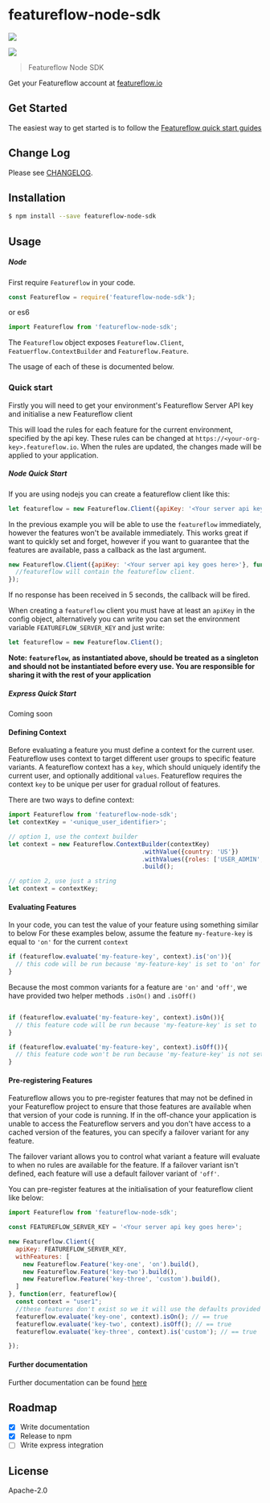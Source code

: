 # featureflow-node-sdk

[![][npm-img]][npm-url]

[![][dependency-img]][dependency-url]

> Featureflow Node SDK

Get your Featureflow account at [featureflow.io](http://www.featureflow.io)

## Get Started

The easiest way to get started is to follow the [Featureflow quick start guides](http://docs.featureflow.io/docs)

## Change Log

Please see [CHANGELOG](https://github.com/featureflow/featureflow-node-sdk/blob/master/CHANGELOG.md).

## Installation

```bash
$ npm install --save featureflow-node-sdk
```

## Usage

##### Node

First require `Featureflow` in your code.

```javascript
const Featureflow = require('featureflow-node-sdk');
```

or es6

```javascript
import Featureflow from 'featureflow-node-sdk';
```

The `Featureflow` object exposes
 `Featureflow.Client`, `Featuerflow.ContextBuilder` and `Featureflow.Feature`.

The usage of each of these is documented below.

### Quick start

Firstly you will need to get your environment's Featureflow Server API key and initialise a new Featureflow client

This will load the rules for each feature for the current environment, specified by the api key.
These rules can be changed at `https://<your-org-key>.featureflow.io`. 
When the rules are updated, the changes made will be applied to your application.

##### Node Quick Start

If you are using nodejs you can create a featureflow client like this:

```javascript
let featureflow = new Featureflow.Client({apiKey: '<Your server api key goes here>'});
```

In the previous example you will be able to use the `featureflow` immediately, however the features won't  be available immediately.
This works great if want to quickly set and forget, however if you want to guarantee that the features are available, pass a callback as the last argument.

```javascript
new Featureflow.Client({apiKey: '<Your server api key goes here>'}, function(error, featureflow){
  //featureflow will contain the featureflow client.
});
```
If no response has been received in 5 seconds, the callback will be fired.

When creating a `featureflow` client you must have at least an `apiKey` in the config object, 
alternatively you can write you can set the environment variable `FEATUREFLOW_SERVER_KEY` and just write:

```javascript
let featureflow = new Featureflow.Client();
```
**Note: `featureflow`, as instantiated above, should be treated as a singleton and should not be instantiated before every use. 
You are responsible for sharing it with the rest of your application**

##### Express Quick Start
Coming soon

#### Defining Context

Before evaluating a feature you must define a context for the current user.  
Featureflow uses context to target different user groups to specific feature variants. 
A featureflow context has a `key`, which should uniquely identify the current user, and optionally additional `values`. 
Featureflow requires the context `key` to be unique per user for gradual rollout of features.

There are two ways to define context:
```javascript
import Featureflow from 'featureflow-node-sdk';
let contextKey = '<unique_user_identifier>';

// option 1, use the context builder
let context = new Featureflow.ContextBuilder(contextKey)
                                     .withValue({country: 'US'})
                                     .withValues({roles: ['USER_ADMIN', 'BETA_CUSTOMER']})
                                     .build();

// option 2, use just a string
let context = contextKey;
```

#### Evaluating Features

In your code, you can test the value of your feature using something similar to below
For these examples below, assume the feature `my-feature-key` is equal to `'on'` for the current `context`
```javascript
if (featureflow.evaluate('my-feature-key', context).is('on')){
  // this code will be run because 'my-feature-key' is set to 'on' for the given context
}
```
Because the most common variants for a feature are `'on'` and `'off'`, we have provided two helper methods `.isOn()` and `.isOff()`

```javascript

if (featureflow.evaluate('my-feature-key', context).isOn()){
  // this feature code will be run because 'my-feature-key' is set to 'on'
}

if (featureflow.evaluate('my-feature-key', context).isOff()){
  // this feature code won't be run because 'my-feature-key' is not set to 'off'
}
```

#### Pre-registering Features

Featureflow allows you to pre-register features that may not be defined in your Featureflow project to ensure that those 
features are available when that version of your code is running. 
If in the off-chance your application is unable to access the Featureflow servers and you don't have access 
to a cached version of the features, you can specify a failover variant for any feature. 

The failover variant allows you to control what variant a feature will evaluate to when no rules are available for the feature.
If a failover variant isn't defined, each feature will use a default failover variant of `'off'`.

You can pre-register features at the initialisation of your featureflow client like below:

```javascript
import Featureflow from 'featureflow-node-sdk';

const FEATUREFLOW_SERVER_KEY = '<Your server api key goes here>';

new Featureflow.Client({
  apiKey: FEATUREFLOW_SERVER_KEY,
  withFeatures: [
    new Featureflow.Feature('key-one', 'on').build(),
    new Featureflow.Feature('key-two').build(),
    new Featureflow.Feature('key-three', 'custom').build(),
  ]
}, function(err, featureflow){
  const context = "user1";
  //these features don't exist so we it will use the defaults provided
  featureflow.evaluate('key-one', context).isOn(); // == true
  featureflow.evaluate('key-two', context).isOff(); // == true
  featureflow.evaluate('key-three', context).is('custom'); // == true

});

```

#### Further documentation
Further documentation can be found [here](http://docs.featureflow.io/docs)

## Roadmap
- [x] Write documentation
- [x] Release to npm
- [ ] Write express integration

## License

Apache-2.0

[npm-url]: https://nodei.co/npm/featureflow-node-sdk
[npm-img]: https://nodei.co/npm/featureflow-node-sdk.png

[dependency-url]: https://www.featureflow.io
[dependency-img]: https://www.featureflow.io/wp-content/uploads/2016/12/featureflow-web.png